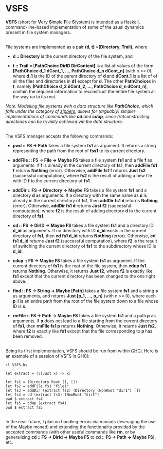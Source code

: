 # VSFS
**VSFS** (short for **V**ery **S**imple **F**ile **S**/ystem) is intended as a Haskell, command-line-based implementation of some of the usual dynamics present in file system managers.

\
File systems are implemented as a pair **(d, t) ::(Directory, Trail)**, where
+ **d :: Directory** is the current directory of the file system, and

+ **t :: Trail = [PathChoice DirID DirContent]** is a list of values of the form **[PathChoice d_1 dCont_1, ..., PathChoice d_n dCont_n]** (with n >= 0), where **d_1** is the ID of the parent directory of **d** and **dCont_1** is a list of of all the files and directories in **d1** except for **d**. The other **PathChoice**s in **t**, namely **[PathChoice d_2 dCont_2, ..., PathChoice d_n dCont_n]**, contain the required information to reconstruct the entire file system all the way up to its root.
 
*Note: Modelling file systems with a data structure like **PathChoice**, which falls under the category of [zippers](http://learnyouahaskell.com/zippers), allows for (arguably) simpler implementations of commands like **cd** and **cdup**, since (re)constructing directories can be trivially achieved via the data structure.*

\
The VSFS manager accepts the following commands:

+ **pwd :: FS -> Path** takes a file system **fs1** as argument. It returns a string representing the path from the root of **fss1** to its current directory.

+ **addFile :: FS -> File -> Maybe FS** takes a file system **fs1** and a file **f** as arguments. If **f** is already in the current directory of **fs1**, then **addFile fs1 f** returns **Nothing** (error). Otherwise, **addFile fs1 f** returns **Just fs2** (successful computation), where **fs2** is the result of adding a new file with ID **f** to the current directory of **fs1**.

+ **addDir :: FS -> Directory -> Maybe FS** takes a file system **fs1** and a directory **d** as arguments. If a directory with the same name as **d** is already in the current directory of **fs1**, then **addDir fs1 d** returns **Nothing** (error). Otherwise, **addDir fs1 d** returns **Just f2** (successful computation), where **f2** is the result of adding directory **d** to the current directory of **fs1**.

+ **cd :: FS -> DirID -> Maybe FS** takes a file system **fs1** and a directory ID **d_id** as arguments. If no directory with ID **d_id** exists in the current directory of **fs1**, then **cd fs1 d_id** returns **Nothing** (error). Otherwise, **cd fs1 d_id** returns **Just f2** (successful computation), where **f2** is the result of switching the current directory of **fs1** to the subdirectory whose ID is **d_id**.

+ **cdup :: FS -> Maybe FS** takes a file system **fs1** as argument. If the current directory of **fs1** is the root of the file system, then **cdup fs1** returns **Nothing**. Otherwise, it returns **Just f2**, where **f2** is exactly like **fs1** except that the current directory has been changed to the one right above.

+ **find :: FS -> String -> Maybe [Path]** takes a file system **fs1** and a string **s** as arguments, and returns **Just [p_1, ..., p_n]** (with n >= 0), where each **p_i** is an entire path from the root of the file system down to a file whose ID is **s**.

+ **rmFile :: FS -> Path -> Maybe FS** takes a file system **fs1** and a path **p** as arguments. If **p** does not lead to a file starting from the current directory of **fs1**, then **rmFile fs1 p** returns **Nothing**. Otherwise, it returns **Just fs2**, where **f2** is exactly like **fs1** except that the file corresponding to **p** has been removed.

\
Being its first implementation, VSFS should be run from within [GHCi](https://docs.haskellstack.org/en/stable/ghci/). Here is an example of a session of VSFS in GHCi:

	:l VSFS.hs

	let extract = (\(Just x) -> x) 

	let fs1 = (Directory Root [], [])
	let fs2 = addFile fs1 "file1"
	let fs3 = addDir (extract fs2) (Directory (NonRoot "dir1") [])
	let fs4 = cd (extract fs3) (NonRoot "dir1")
	pwd $ extract fs4
	let fs5 = cdup (extract fs4)
	pwd $ extract fs5


\
In the near future, I plan on handling errors via monads (leveraging the use of the Maybe monad) and extending the functionality provided by the accepted commands (with other useful commands like **rm**, or by generalizing **cd :: FS -> DirId -> Maybe FS** to **cd :: FS -> Path -> Maybe FS**), etc.

